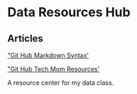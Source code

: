 # Data Resources Hub

## Articles

["Git Hub Markdown Syntax'](https://docs.github.com/en/get-started/writing-on-github/getting-started-with-writing-and-formatting-on-github/basic-writing-and-formatting-syntax)




["Git Hub Tech Mom Resources'](https://github.com/Tech-Moms/data-analytics-resources)

A resource center for my data class. 
